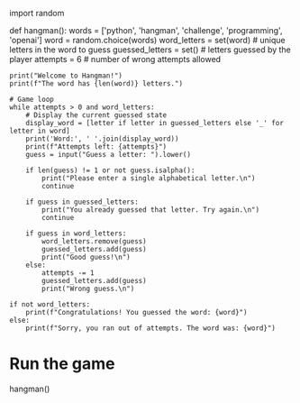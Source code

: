 import random

def hangman():
    words = ['python', 'hangman', 'challenge', 'programming', 'openai']
    word = random.choice(words)
    word_letters = set(word)        # unique letters in the word to guess
    guessed_letters = set()         # letters guessed by the player
    attempts = 6                   # number of wrong attempts allowed

    print("Welcome to Hangman!")
    print(f"The word has {len(word)} letters.")

    # Game loop
    while attempts > 0 and word_letters:
        # Display the current guessed state
        display_word = [letter if letter in guessed_letters else '_' for letter in word]
        print('Word:', ' '.join(display_word))
        print(f"Attempts left: {attempts}")
        guess = input("Guess a letter: ").lower()

        if len(guess) != 1 or not guess.isalpha():
            print("Please enter a single alphabetical letter.\n")
            continue

        if guess in guessed_letters:
            print("You already guessed that letter. Try again.\n")
            continue

        if guess in word_letters:
            word_letters.remove(guess)
            guessed_letters.add(guess)
            print("Good guess!\n")
        else:
            attempts -= 1
            guessed_letters.add(guess)
            print("Wrong guess.\n")

    if not word_letters:
        print(f"Congratulations! You guessed the word: {word}")
    else:
        print(f"Sorry, you ran out of attempts. The word was: {word}")

# Run the game
hangman()
